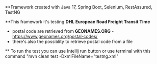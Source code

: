 **Framework created with Java 17, Spring Boot, Selenium, RestAssured, TestNG

**This framework it's testing **DHL European Road Freight Transit Time**
- postal code are retrieved from **GEONAMES.ORG** - https://www.geonames.org/postal-codes/
- there's also the possiblity to retrieve postal code from a file

** To run the test you can use Intellij run button or use terminal with this command "mvn clean test -DxmlFileName="testng.xml"




